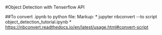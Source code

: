 #Object Detection with Tenserflow API

##To convert .ipynb to python file:
Markup: * jupyter nbconvert --to script object_detection_tutorial.ipynb
        * https://nbconvert.readthedocs.io/en/latest/usage.html#convert-script